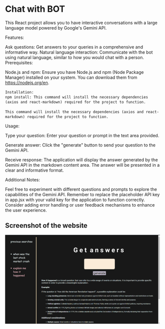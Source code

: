 <!-- # Chat with BOT

This is a react project made using gemini api.

```
To run this code get your api key from https://generativelanguage.googleapis.com and replace it in the url section in app.jsx section and install the following dependencies
```

bash

### npm install

#### npm install axios

### npm install react-markdown

### npm run dev

and you will be all set to run this -->

# Chat with BOT

This React project allows you to have interactive conversations with a large language model powered by Google's Gemini API.

Features:

Ask questions: Get answers to your queries in a comprehensive and informative way.
Natural language interaction: Communicate with the bot using natural language, similar to how you would chat with a person.
Prerequisites:

Node.js and npm: Ensure you have Node.js and npm (Node Package Manager) installed on your system. You can download them from https://nodejs.org/en.

```
Installation:
npm install: This command will install the necessary dependencies (axios and react-markdown) required for the project to function.

This command will install the necessary dependencies (axios and react-markdown) required for the project to function.

```

Usage:

Type your question:
Enter your question or prompt in the text area provided.

Generate answer:
Click the "generate" button to send your question to the Gemini API.

Receive response:
The application will display the answer generated by the Gemini API in the markdown content area. The answer will be presented in a clear and informative format.

Additional Notes:

Feel free to experiment with different questions and prompts to explore the capabilities of the Gemini API.
Remember to replace the placeholder API key in app.jsx with your valid key for the application to function correctly.
Consider adding error handling or user feedback mechanisms to enhance the user experience.

## Screenshot of the website

![alt text](image-3.png)
